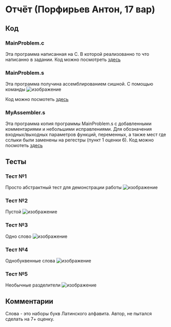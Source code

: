 # Отчёт (Порфирьев Антон, 17 вар)
## Код
### MainProblem.c
Эта программа написанная на С. В которой реализованно то что написанно в задании. Код можно посмотреть [здесь](https://github.com/Porfirev/avs-hw-2/blob/main/MainProblem.c)
### MainProblem.s
Эта программа получина ассемблированием сишной. С помощью команды
![изображение](https://user-images.githubusercontent.com/90344389/201521910-bed4bb4e-d81f-4058-aaf8-10cb48a9730b.png)

Код можно посмотеть [здесь](https://github.com/Porfirev/avs-hw-2/blob/main/MainProblem.s)
### MyAssembler.s
Эта программа копия программы MainProblem.s с добавленными комментариями и небольшими исправлениями. Для обозначения входных/выходных параметров функций, переменных, а также мест где сслыки были заменены на регестры (пункт 1 оценки 6).
Код можно посмотеть [здесь](https://github.com/Porfirev/avs-hw-2/blob/main/MyAssembler.s)

## Тесты
### Тест №1
Просто абстрактный тест для демонстрации работы
![изображение](https://user-images.githubusercontent.com/90344389/201522213-6b1f0d45-82ab-40ab-8e0f-84feedbae044.png)
### Тест №2
Пустой
![изображение](https://user-images.githubusercontent.com/90344389/201522248-85f66995-60be-42c6-bc6d-b92bcacb2e10.png)
### Тест №3
Одно слово
![изображение](https://user-images.githubusercontent.com/90344389/201522289-6e398e9a-1dbb-426e-bc10-2dcaec508699.png)
### Тест №4
Однобуквенные слова
![изображение](https://user-images.githubusercontent.com/90344389/201522328-a28e0be8-7cb9-4510-a84e-3e3c5c4a0a5d.png)
### Тест №5
Необычные разделители
![изображение](https://user-images.githubusercontent.com/90344389/201522545-c1ae0919-149b-4efa-b969-e071adadd53a.png)
## Комментарии
Слова - это наборы букв Латинского алфавита.
Автор, не пытался сделать на 7+ оценку.
